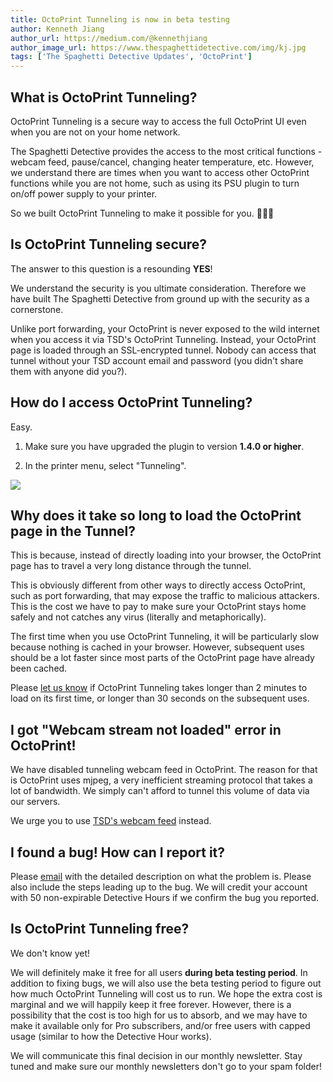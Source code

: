 ```yaml
---
title: OctoPrint Tunneling is now in beta testing
author: Kenneth Jiang
author_url: https://medium.com/@kennethjiang
author_image_url: https://www.thespaghettidetective.com/img/kj.jpg
tags: ['The Spaghetti Detective Updates', 'OctoPrint']
---
```


## What is OctoPrint Tunneling?

OctoPrint Tunneling is a secure way to access the full OctoPrint UI even when you are not on your home network.

The Spaghetti Detective provides the access to the most critical functions - webcam feed, pause/cancel, changing heater temperature, etc. However, we understand there are times when you want to access other OctoPrint functions while you are not home, such as using its PSU plugin to turn on/off power supply to your printer.

So we built OctoPrint Tunneling to make it possible for you. 🚀🚀🚀

## Is OctoPrint Tunneling secure?

<!-- truncate -->

The answer to this question is a resounding **YES**!

We understand the security is you ultimate consideration. Therefore we have built The Spaghetti Detective from ground up with the security as a cornerstone.

Unlike port forwarding, your OctoPrint is never exposed to the wild internet when you access it via TSD's OctoPrint Tunneling. Instead, your OctoPrint page is loaded through an SSL-encrypted tunnel. Nobody can access that tunnel without your TSD account email and password (you didn't share them with anyone did you?).

## How do I access OctoPrint Tunneling?

Easy.

1. Make sure you have upgraded the plugin to version **1.4.0 or higher**.

2. In the printer menu, select "Tunneling".

![](/img/blogs/octoprint-tunnel.png)

## Why does it take so long to load the OctoPrint page in the Tunnel?

This is because, instead of directly loading into your browser, the OctoPrint page has to travel a very long distance through the tunnel.

This is obviously different from other ways to directly access OctoPrint, such as port forwarding, that may expose the traffic to malicious attackers. This is the cost we have to pay to make sure your OctoPrint stays home safely and not catches any virus (literally and metaphorically).

The first time when you use OctoPrint Tunneling, it will be particularly slow because nothing is cached in your browser. However, subsequent uses should be a lot faster since most parts of the OctoPrint page have already been cached.

Please [let us know](mailto:support@thespaghettidetective.com) if OctoPrint Tunneling takes longer than 2 minutes to load on its first time, or longer than 30 seconds on the subsequent uses.

## I got "Webcam stream not loaded" error in OctoPrint!

We have disabled tunneling webcam feed in OctoPrint. The reason for that is OctoPrint uses mjpeg, a very inefficient streaming protocol that takes a lot of bandwidth. We simply can't afford to tunnel this volume of data via our servers.

We urge you to use [TSD's webcam feed](/docs/user-guides/webcam-streaming-for-human-eyes) instead.

## I found a bug! How can I report it?

Please [email](mailto:support@thespaghettidetective.com) with the detailed description on what the problem is. Please also include the steps leading up to the bug. We will credit your account with 50 non-expirable Detective Hours if we confirm the bug you reported.

## Is OctoPrint Tunneling free?

We don't know yet!

We will definitely make it free for all users **during beta testing period**. In addition to fixing bugs, we will also use the beta testing period to figure out how much OctoPrint Tunneling will cost us to run. We hope the extra cost is marginal and we will happily keep it free forever. However, there is a possibility that the cost is too high for us to absorb, and we may have to make it available only for Pro subscribers, and/or free users with capped usage (similar to how the Detective Hour works).

We will communicate this final decision in our monthly newsletter. Stay tuned and make sure our monthly newsletters don't go to your spam folder!
